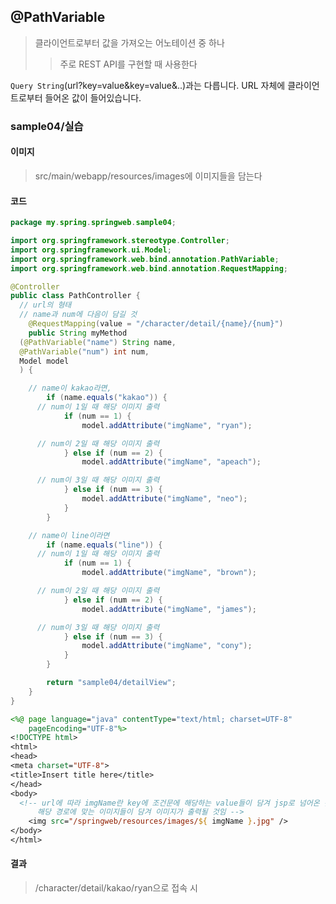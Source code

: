 ## @PathVariable
> 클라이언트로부터 값을 가져오는 어노테이션 중 하나
>> 주로 REST API를 구현할 때 사용한다

<code>Query String</code>(url?key=value&key=value&..)과는 다릅니다. URL 자체에 클라이언트로부터 들어온 값이 들어있습니다.

### sample04/실습

#### 이미지
> src/main/webapp/resources/images에 이미지들을 담는다

#### 코드
```java
package my.spring.springweb.sample04;

import org.springframework.stereotype.Controller;
import org.springframework.ui.Model;
import org.springframework.web.bind.annotation.PathVariable;
import org.springframework.web.bind.annotation.RequestMapping;

@Controller
public class PathController {
  // url의 형태
  // name과 num에 다음이 담길 것
	@RequestMapping(value = "/character/detail/{name}/{num}")
	public String myMethod
  (@PathVariable("name") String name,
  @PathVariable("num") int num,
  Model model
  ) {

    // name이 kakao라면,
		if (name.equals("kakao")) {
      // num이 1일 때 해당 이미지 출력
			if (num == 1) {
				model.addAttribute("imgName", "ryan");

      // num이 2일 때 해당 이미지 출력
			} else if (num == 2) {
				model.addAttribute("imgName", "apeach");

      // num이 3일 때 해당 이미지 출력
			} else if (num == 3) {
				model.addAttribute("imgName", "neo");
			}
		}

    // name이 line이라면
		if (name.equals("line")) {
      // num이 1일 때 해당 이미지 출력
			if (num == 1) {
				model.addAttribute("imgName", "brown");

      // num이 2일 때 해당 이미지 출력
			} else if (num == 2) {
				model.addAttribute("imgName", "james");

      // num이 3일 때 해당 이미지 출력
			} else if (num == 3) {
				model.addAttribute("imgName", "cony");
			}
		}

		return "sample04/detailView";
	}
}

```

```jsp
<%@ page language="java" contentType="text/html; charset=UTF-8"
    pageEncoding="UTF-8"%>
<!DOCTYPE html>
<html>
<head>
<meta charset="UTF-8">
<title>Insert title here</title>
</head>
<body>
  <!-- url에 따라 imgName란 key에 조건문에 해당하는 value들이 담겨 jsp로 넘어온 것이기 때문에,
      해당 경로에 맞는 이미지들이 담겨 이미지가 출력될 것임 -->
	<img src="/springweb/resources/images/${ imgName }.jpg" />
</body>
</html>
```

#### 결과
> /character/detail/kakao/ryan으로 접속 시